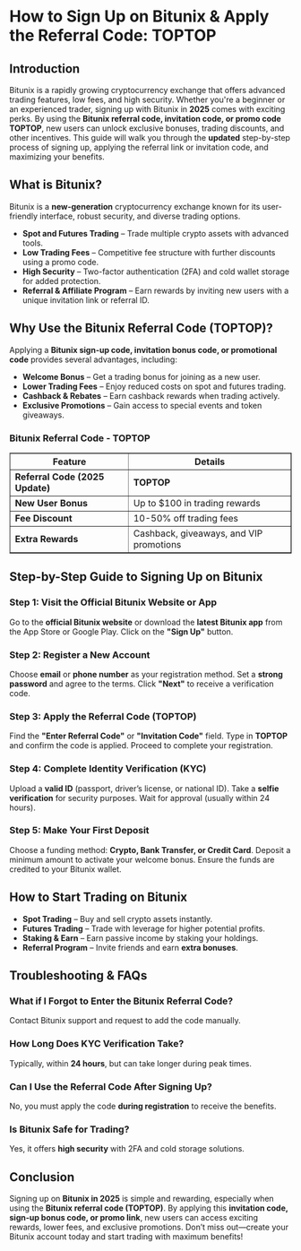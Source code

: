 <h1>How to Sign Up on Bitunix & Apply the Referral Code: TOPTOP</h1>
    
<h2>Introduction</h2>
<p>Bitunix is a rapidly growing cryptocurrency exchange that offers advanced trading features, low fees, and high security. Whether you're a beginner or an experienced trader, signing up with Bitunix in <strong>2025</strong> comes with exciting perks. By using the <strong>Bitunix referral code, invitation code, or promo code</strong> <strong>TOPTOP</strong>, new users can unlock exclusive bonuses, trading discounts, and other incentives. This guide will walk you through the <strong>updated</strong> step-by-step process of signing up, applying the referral link or invitation code, and maximizing your benefits.</p>
    
<h2>What is Bitunix?</h2>
<p>Bitunix is a <strong>new-generation</strong> cryptocurrency exchange known for its user-friendly interface, robust security, and diverse trading options.</p>
<ul>
        <li><strong>Spot and Futures Trading</strong> – Trade multiple crypto assets with advanced tools.</li>
        <li><strong>Low Trading Fees</strong> – Competitive fee structure with further discounts using a promo code.</li>
        <li><strong>High Security</strong> – Two-factor authentication (2FA) and cold wallet storage for added protection.</li>
        <li><strong>Referral & Affiliate Program</strong> – Earn rewards by inviting new users with a unique invitation link or referral ID.</li>
</ul>
    
<h2>Why Use the Bitunix Referral Code (TOPTOP)?</h2>
<p>Applying a <strong>Bitunix sign-up code, invitation bonus code, or promotional code</strong> provides several advantages, including:</p>
<ul>
        <li><strong>Welcome Bonus</strong> – Get a trading bonus for joining as a new user.</li>
        <li><strong>Lower Trading Fees</strong> – Enjoy reduced costs on spot and futures trading.</li>
        <li><strong>Cashback & Rebates</strong> – Earn cashback rewards when trading actively.</li>
        <li><strong>Exclusive Promotions</strong> – Gain access to special events and token giveaways.</li>
</ul>
    
<h3>Bitunix Referral Code - TOPTOP</h3>
<table border="1">
        <tr>
            <th>Feature</th>
            <th>Details</th>
        </tr>
        <tr>
            <td><strong>Referral Code (2025 Update)</strong></td>
            <td><strong>TOPTOP</strong></td>
        </tr>
        <tr>
            <td><strong>New User Bonus</strong></td>
            <td>Up to $100 in trading rewards</td>
        </tr>
        <tr>
            <td><strong>Fee Discount</strong></td>
            <td>10-50% off trading fees</td>
        </tr>
        <tr>
            <td><strong>Extra Rewards</strong></td>
            <td>Cashback, giveaways, and VIP promotions</td>
        </tr>
</table>
    
<h2>Step-by-Step Guide to Signing Up on Bitunix</h2>
<h3>Step 1: Visit the Official Bitunix Website or App</h3>
    <p>Go to the <strong>official Bitunix website</strong> or download the <strong>latest Bitunix app</strong> from the App Store or Google Play. Click on the <strong>"Sign Up"</strong> button.</p>
    
<h3>Step 2: Register a New Account</h3>
<p>Choose <strong>email</strong> or <strong>phone number</strong> as your registration method. Set a <strong>strong password</strong> and agree to the terms. Click <strong>"Next"</strong> to receive a verification code.</p>
    
<h3>Step 3: Apply the Referral Code (TOPTOP)</h3>
<p>Find the <strong>"Enter Referral Code"</strong> or <strong>"Invitation Code"</strong> field. Type in <strong>TOPTOP</strong> and confirm the code is applied. Proceed to complete your registration.</p>
    
<h3>Step 4: Complete Identity Verification (KYC)</h3>
<p>Upload a <strong>valid ID</strong> (passport, driver’s license, or national ID). Take a <strong>selfie verification</strong> for security purposes. Wait for approval (usually within 24 hours).</p>
    
<h3>Step 5: Make Your First Deposit</h3>
<p>Choose a funding method: <strong>Crypto, Bank Transfer, or Credit Card</strong>. Deposit a minimum amount to activate your welcome bonus. Ensure the funds are credited to your Bitunix wallet.</p>
    
<h2>How to Start Trading on Bitunix</h2>
<ul>
        <li><strong>Spot Trading</strong> – Buy and sell crypto assets instantly.</li>
        <li><strong>Futures Trading</strong> – Trade with leverage for higher potential profits.</li>
        <li><strong>Staking & Earn</strong> – Earn passive income by staking your holdings.</li>
        <li><strong>Referral Program</strong> – Invite friends and earn <strong>extra bonuses</strong>.</li>
</ul>
    
<h2>Troubleshooting & FAQs</h2>
<h3>What if I Forgot to Enter the Bitunix Referral Code?</h3>
<p>Contact Bitunix support and request to add the code manually.</p>
    
<h3>How Long Does KYC Verification Take?</h3>
<p>Typically, within <strong>24 hours</strong>, but can take longer during peak times.</p>
    
<h3>Can I Use the Referral Code After Signing Up?</h3>
<p>No, you must apply the code <strong>during registration</strong> to receive the benefits.</p>
    
<h3>Is Bitunix Safe for Trading?</h3>
<p>Yes, it offers <strong>high security</strong> with 2FA and cold storage solutions.</p>
    
<h2>Conclusion</h2>
<p>Signing up on <strong>Bitunix in 2025</strong> is simple and rewarding, especially when using the <strong>Bitunix referral code (TOPTOP)</strong>. By applying this <strong>invitation code, sign-up bonus code, or promo link</strong>, new users can access exciting rewards, lower fees, and exclusive promotions. Don’t miss out—create your Bitunix account today and start trading with maximum benefits!</p>
</body>
</html>
